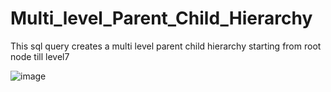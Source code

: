 # Multi_level_Parent_Child_Hierarchy
This sql query creates a multi level parent child hierarchy starting from root node till level7
							
![image](https://user-images.githubusercontent.com/67316320/188428287-e86f4e6d-7bc6-48fa-9201-7a8314f7ca65.png)
